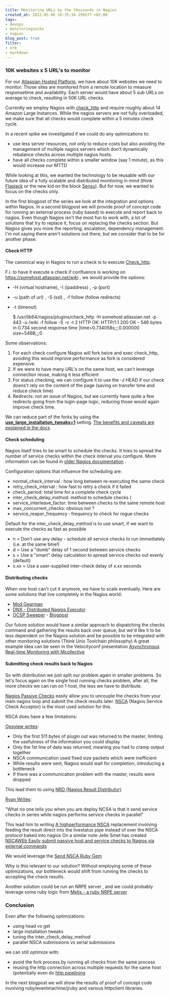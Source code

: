 ```yaml
---
title: Monitoring URLs by the thousands in Nagios
created_at: 2012-05-06 10:35:34.199577 +02:00
tags:
- devops
- monitoringsucks
- nagios
blog_post: true
filter:
- erb
- markdown
---
```

### 10K websites x 5 URL's to monitor
For our [Atlassian Hosted Platform](https://my.atlassian.com/ondemand/signup), we have about 10K websites we need to monitor. Those sites are monitored from a remote location to measure responsetime and availability. Each server would have about 5 sub URLs on average to check, resulting in 50K URL checks.

Currently we employ Nagios with [check_http](https://my.atlassian.com/ondemand/signup) and require roughly about 14 Amazon Large Instances.
While the nagios servers are not fully overloaded, we make sure that all checks would complete within a 5 minutes check cycle. 

In a recent spike we investigated if we could do any optimizations to:

- use less server resources, not only to reduce costs but also avoiding the management of multiple nagios servers which don't dynamically rebalance checks across multiple nagios hosts.
- have all checks complete within a smaller window (say 1 minute), as this would increase our MTTD

While looking at this, we wanted the technology to be reusable with our future idea of a fully scalable and distributed monitoring in mind (think [Flapjack](https://github.com/auxesis/flapjack) or the new kid on the block [Sensu](http://joemiller.me/2012/01/19/getting-started-with-the-sensu-monitoring-framework/)). But for now, we wanted to focus on the checks only.

In the first blogpost of the series we look at the integration and options within Nagios. In a second blogpost we will provide proof of concept code for running an external process (ruby based) to execute and report back to nagios.
Even though Nagios isn't the most fun to work with, a lot of solutions that try to replace it, focus on replacing the checks section. But Nagios gives you more the reporting, escalation, dependency management. I'm not saying there aren't solutions out there, but we consider that to be for another phase.

#### Check HTTP
The canonical way in Nagios to run a check is to execute [Check_http](http://nagiosplugins.org/man/check_http).

F.i. to have it execute a check if confluence is working on https://somehost.atlassian.net/wiki , we would provide the options:

- -H (virtual hostname), -I (ipaddress) , -p (port)
- -u (path of url) , -S (ssl) , -f follow (follow redirects)
- -t (timeout)

    $ /usr/lib64/nagios/plugins/check_http -H somehost.atlassian.net -p 443 -u /wiki -f follow -S -v -t 2
    HTTP OK: HTTP/1.1 200 OK - 546 bytes in 0.734 second response time |time=0.734058s;;;0.000000 size=546B;;;0

Some observations:

1. For each check configure Nagios will fork twice and exec check_http, avoiding this would improve performance as fork is considered expensive.
2. If we were to have many URL's on the same host, we can't leverage connection reuse, making it less efficient
3. For status checking, we can configure it to use the -J HEAD if our check doens't rely on the content of the page (saving on transfer time and reduce check time)
4. Redirects: not an issue of Nagios, but we currently have quite a few redirects going from the login-page logic, reducing those would again improve check time.

We can reduce part of the forks by using the **[use_large_installation_tweaks=1](http://nagios.sourceforge.net/docs/3_0/configmain.html#use_large_installation_tweaks)** setting. [The benefits and caveats are explained in the docs](http://nagios.sourceforge.net/docs/3_0/largeinstalltweaks.html)

#### Check scheduling
Nagios itself tries to be smart to schedule the checks. It tries to spread the number of service checks within the check interval you configure. More information can be found in [older Nagios documentation](http://nagios.manubulon.com/traduction/docs14en/checkscheduling.html) .

Configuration options that influence the scheduling are:

- normal_check_interval : how long between re-executing the same check
- retry_check_interval : how fast to retry a check if it failed
- check_period: total time for a complete check cycle
- inter_check_delay_method: method to schedule checks (
- service_interleave_factor: time between checks to the same remote host
- max_concurrent_checks: obvious not ?
- service_reaper_frequency : frequency to check for rogue checks

Default for the inter_check_delay_method is to use smart, if we want to execute the checks as fast as possible 

- n = Don't use any delay - schedule all service checks to run immediately (i.e. at the same time!)
- d = Use a "dumb" delay of 1 second between service checks
- s = Use a "smart" delay calculation to spread service checks out evenly (default)
- x.xx = Use a user-supplied inter-check delay of x.xx seconds

#### Distributing checks
When one host can't cut it anymore, we have to scale eventually. Here are some solutions that live completely in the Nagios world:

- [Mod Gearman](http://labs.consol.de/lang/de/nagios/mod-gearman/)
- [DNX - Distributed Nagios Executor](http://dnx.sourceforge.net/)
- [OCSP Sweeper](http://exchange.nagios.org/directory/Addons/Passive-Checks/OCSP-Sweeper/details) - [Blogpost](http://olex.openlogic.com/wazi/2011/how-to-build-a-distributed-monitoring-solution-with-nagios/)

Our future solution would have a similar approach to dispatching the checks command and gathering the results back over queue, but we'd like it to be less dependent on the Nagios solution and be possible to be integrated with other monitoring solutions (Think Unix Toolchain philosophy)
A great example idea can be seen in the Velocityconf presentation [Asynchronous Real-time Monitoring with Mcollective](http://velocityconf.com/velocity2011/public/schedule/detail/17848)

#### Submitting check results back to Nagios
So with distribution we just split our problem again in smaller problems. So let's focus again on the single host running checks problem, after all, the more checks we can run on 1 host, the less we have to distribute.

[Nagios Passive Checks](http://exchange.nagios.org/directory/Addons/Passive-Checks) easily allow you to uncouple the checks from your main nagios loop and submit the check results later.
[NSCA](http://exchange.nagios.org/directory/Addons/Passive-Checks/NSCA--2D-Nagios-Service-Check-Acceptor/details)  (Nagios Service Check Acceptor) is the most used solution for this.

NSCA does have a few limitations:

[Opsview writes](http://blogs.techworld.com/monitoring-the-pulse-of-it/2011/01/next-generation-distributed-monitoring-the-opsview-way/index.htm):

- Only the first 511 bytes of plugin out was returned to the master, limiting the usefulness of the information you could display
- Only the 1st line of data was returned, meaning you had to cramp output together
- NSCA communication used fixed size packets which were inefficient
- While results were sent, Nagios would wait for completion, introducing a bottleneck
- If there was a communication problem with the master, results were dropped

This lead them to using [NRD (Nagios Result Distributor)](http://code.google.com/p/nrd/)

[Ryan Writes](http://madebyryan.blogspot.com/2011/12/high-performance-ncsa-alternative-for.html):

"What no one tells you when you are deploy NCSA is that it send service checks in series while nagios performs service checks in parallel"

This lead him to writing [A highperformance NSCA](http://madebyryan.blogspot.com/2011/12/high-performance-ncsa-alternative-for.html) replacement involving feeding the result direct into the livestatus pipe instead of over the NSCA protocol baked into nagios
On a similar note Jelle Smet has created [NSCAWEb Easily submit passive host and service checks to Nagios via external commands](https://github.com/smetj/nscaweb)

We would leverage the [Send NSCA Ruby Gem](http://exchange.nagios.org/directory/Addons/Passive-Checks/send_nsca-Ruby-Gem/details)

Why is this relevant to our solution? Without employing some of these optimizations, our bottleneck would shift from running the checks to accepting the check results.

Another solution could be run an NRPE server , and we could probably leverage some ruby logic from [Metis - a ruby NRPE server](https://github.com/krobertson/metis)

### Conclusion
Even after the following optimizations:

- using head vs get
- large installation tweaks
- tuning the inter_check_delay_method
- parallel NSCA submissions vs serial submissions

we can still optimize with:

- avoid the fork process by running all checks from the same process
- reusing the http connection across multiple requests for the same host (potentially even do [http pipelining](http://en.wikipedia.org/wiki/HTTP_pipelining)

In the next blogpost we will show the results of proof of concept code involving ruby/eventmachine/jruby and various httpclient libraries.
